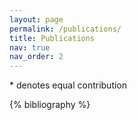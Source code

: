 ```yaml
---
layout: page
permalink: /publications/
title: Publications
nav: true
nav_order: 2
---
```


\* denotes equal contribution

<!-- _pages/publications.md -->
<div class="publications">

{% bibliography %}

</div>
